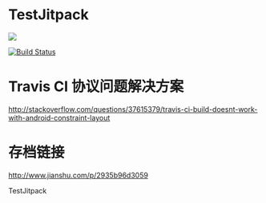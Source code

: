 # TestJitpack

[![](https://jitpack.io/v/gdky005/TestJitpack.svg)](https://jitpack.io/#gdky005/TestJitpack)

[![Build Status](https://travis-ci.org/gdky005/TestJitpack.svg?branch=master)](https://travis-ci.org/gdky005/TestJitpack)

# Travis CI 协议问题解决方案
http://stackoverflow.com/questions/37615379/travis-ci-build-doesnt-work-with-android-constraint-layout

# 存档链接
http://www.jianshu.com/p/2935b96d3059

TestJitpack